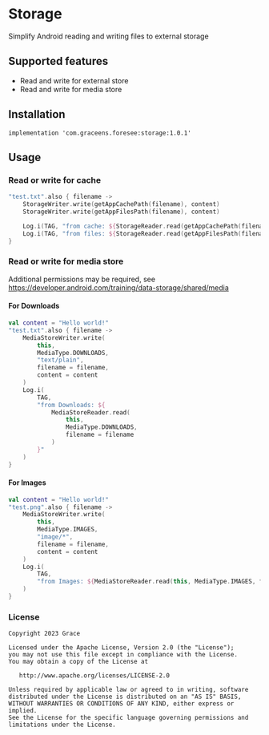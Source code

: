 # Storage

Simplify Android reading and writing files to external storage

## Supported features

- Read and write for external store
- Read and write for media store

## Installation

```
implementation 'com.graceens.foresee:storage:1.0.1'
```

## Usage

### Read or write for cache

```kotlin
"test.txt".also { filename ->
    StorageWriter.write(getAppCachePath(filename), content)
    StorageWriter.write(getAppFilesPath(filename), content)

    Log.i(TAG, "from cache: ${StorageReader.read(getAppCachePath(filename))}")
    Log.i(TAG, "from files: ${StorageReader.read(getAppFilesPath(filename))}")
}
```

### Read or write for media store

Additional permissions may be required,
see <https://developer.android.com/training/data-storage/shared/media>

#### For Downloads

```kotlin
val content = "Hello world!"
"test.txt".also { filename ->
    MediaStoreWriter.write(
        this,
        MediaType.DOWNLOADS,
        "text/plain",
        filename = filename,
        content = content
    )
    Log.i(
        TAG,
        "from Downloads: ${
            MediaStoreReader.read(
                this,
                MediaType.DOWNLOADS,
                filename = filename
            )
        }"
    )
}
```

#### For Images

```kotlin
val content = "Hello world!"
"test.png".also { filename ->
    MediaStoreWriter.write(
        this,
        MediaType.IMAGES,
        "image/*",
        filename = filename,
        content = content
    )
    Log.i(
        TAG,
        "from Images: ${MediaStoreReader.read(this, MediaType.IMAGES, filename = filename)}"
    )
}
```

### License

```
Copyright 2023 Grace

Licensed under the Apache License, Version 2.0 (the "License");
you may not use this file except in compliance with the License.
You may obtain a copy of the License at

   http://www.apache.org/licenses/LICENSE-2.0

Unless required by applicable law or agreed to in writing, software
distributed under the License is distributed on an "AS IS" BASIS,
WITHOUT WARRANTIES OR CONDITIONS OF ANY KIND, either express or implied.
See the License for the specific language governing permissions and
limitations under the License.
```